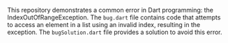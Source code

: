 This repository demonstrates a common error in Dart programming: the IndexOutOfRangeException. The `bug.dart` file contains code that attempts to access an element in a list using an invalid index, resulting in the exception.  The `bugSolution.dart` file provides a solution to avoid this error.